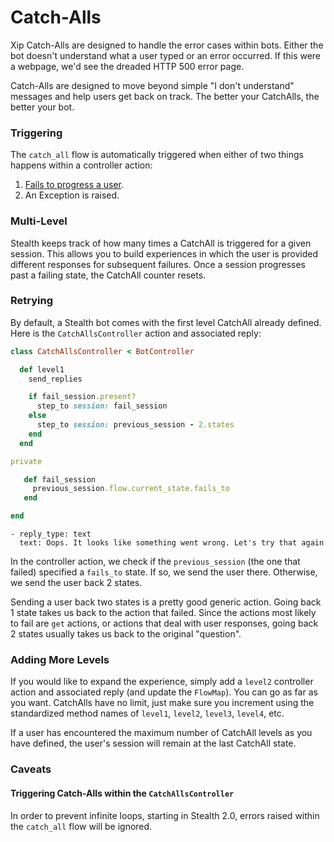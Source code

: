 # Catch-Alls

Xip Catch-Alls are designed to handle the error cases within bots. Either the bot doesn't understand what a user typed or an error occurred. If this were a webpage, we'd see the dreaded HTTP 500 error page. 

Catch-Alls are designed to move beyond simple "I don't understand" messages and help users get back on track. The better your CatchAlls, the better your bot.

### Triggering

The `catch_all` flow is automatically triggered when either of two things happens within a controller action:

1. [Fails to progress a user](controller-overview.md#failing-to-progress-a-user).
2. An Exception is raised.

### Multi-Level

Stealth keeps track of how many times a CatchAll is triggered for a given session. This allows you to build experiences in which the user is provided different responses for subsequent failures. Once a session progresses past a failing state, the CatchAll counter resets.

### Retrying

By default, a Stealth bot comes with the first level CatchAll already defined. Here is the `CatchAllsController` action and associated reply:

```ruby
class CatchAllsController < BotController

  def level1
    send_replies

    if fail_session.present?
      step_to session: fail_session
    else
      step_to session: previous_session - 2.states
    end
  end

private

   def fail_session
     previous_session.flow.current_state.fails_to
   end

end
```

```text
- reply_type: text
  text: Oops. It looks like something went wrong. Let's try that again
```

In the controller action, we check if the `previous_session` \(the one that failed\) specified a `fails_to` state. If so, we send the user there. Otherwise, we send the user back 2 states.

Sending a user back two states is a pretty good generic action. Going back 1 state takes us back to the action that failed. Since the actions most likely to fail are `get` actions, or actions that deal with user responses, going back 2 states usually takes us back to the original "question".

### Adding More Levels

If you would like to expand the experience, simply add a `level2` controller action and associated reply \(and update the `FlowMap`\). You can go as far as you want. CatchAlls have no limit, just make sure you increment using the standardized method names of `level1`, `level2`, `level3`, `level4`, etc.

If a user has encountered the maximum number of CatchAll levels as you have defined, the user's session will remain at the last CatchAll state.

### Caveats

#### Triggering Catch-Alls within the `CatchAllsController`

In order to prevent infinite loops, starting in Stealth 2.0, errors raised within the `catch_all` flow will be ignored.

